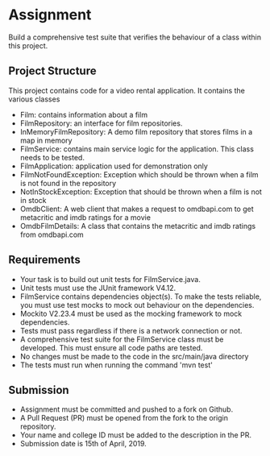 # Assignment
Build a comprehensive test suite that verifies the behaviour of a class within this project.

## Project Structure
This project contains code for a video rental application. It contains the various classes
* Film: contains information about a film
* FilmRepository: an interface for film repositories.
* InMemoryFilmRepository: A demo film repository that stores films in a map in memory
* FilmService: contains main service logic for the application. This class needs to be tested.
* FilmApplication: application used for demonstration only
* FilmNotFoundException: Exception which should be thrown when a film is not found in the repository
* NotInStockException: Exception that should be thrown when a film is not in stock
* OmdbClient: A web client that makes a request to omdbapi.com to get metacritic and imdb ratings for a movie
* OmdbFilmDetails: A class that contains the metacritic and imdb ratings from omdbapi.com

## Requirements
* Your task is to build out unit tests for FilmService.java.
* Unit tests must use the JUnit framework V4.12.
* FilmService contains dependencies object(s). To make the tests reliable, you must use test mocks to mock out behaviour on the dependencies. 
* Mockito V2.23.4 must be used as the mocking framework to mock dependencies.
* Tests must pass regardless if there is a network connection or not.
* A comprehensive test suite for the FilmService class must be developed. This must ensure all code paths are tested.
* No changes must be made to the code in the src/main/java directory
* The tests must run when running the command 'mvn test'

## Submission
* Assignment must be committed and pushed to a fork on Github.
* A Pull Request (PR) must be opened from the fork to the origin repository.
* Your name and college ID must be added to the description in the PR.
* Submission date is 15th of April, 2019.
 
